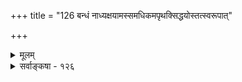 +++
title = "126 बन्धं नाध्यक्षयामस्समधिकमपृथक्सिद्धयोस्तत्स्वरूपात्"

+++
<details><summary>मूलम्</summary>

बन्धं नाध्यक्षयामस्समधिकमपृथक्सिद्धयोस्तत्स्वरूपात् कल्प्ये तस्यातिरेके तदुपरि च तथेत्यप्रकम्प्याऽनवस्था ।  
ताभ्यामेष स्वभावाद्घटित इति कृता भक्तिरस्त्वेतयोस्ते नो चेत् ज्ञानादिकानां विषयविषयिताद्यापतेदन्यदेवम् ॥ १२६ ॥
</details>

<details><summary>सर्वाङ्कषा - १२६</summary>

एवं विशेषं निराकृत्यान्तिमं समवायमपि निराकरोति – बन्धमित्यादि । किं समवायः प्रत्यक्षसिद्धः, उत विशिष्टप्रतीत्यन्यथानुपपत्त्या कल्पितः । नाद्यः, यतः - **अपृथक्सिद्धयोः** = गुणगुण्यादिरूपयोः अयुतसिद्धयोः **तत्स्वरूपात्** = अयुतसिद्धपदार्थद्वयस्वरूपात् **समधिकम्** = अतिरिक्तम् **बन्धम्** = समवायाख्यं संबन्धम् **नाध्यक्षयामः** =न साक्षात्कुर्मः । यद्यप्येतद्दोषपरिजिहीर्षया नव्याः केचित्समवायं प्रत्यक्षसिद्धं मन्यन्ते, परन्तु तदा समवायो नित्यः एकश्च न स्यात् । अनुमानेन समवायसिद्धावेव हि लाघवतर्कावतारात् नित्यत्वैकत्वयोः सिद्धिः । तथा च समवायस्य प्रत्यक्षत्वेऽपसिद्धान्तः । अधिकमन्यत्र । अस्तु तर्हि द्वितीयः कल्पः । समुच्चयसमूहालम्बनबुद्ध्यपेक्षया 'गुणी' इति विशिष्टबुद्धेर्हि वैलक्षण्यमावश्यकम् । अतोऽत्र वैशिष्ट्यप्रयोजकं किञ्चिद्वस्तुस्वरूपादधिकं वक्तव्यमेवेत्यधिकस्य सम्बन्धस्य सिद्धिरिति चेत्, तस्यसंबन्धस्य **स्वरूपातिरेके** = संबन्धिस्वरूपादतिरिक्तत्वे तदुपरि समवायसिद्ध्यनन्तरमपि स तथेति अनवस्था अप्रकम्प्या । तथोक्तं सूत्रकृतैव - 'समवायाभ्युपगमाच्च साम्यादनवस्थितेः' ( ब्र. सू. 2-2-12 ) इति । अयं **भावः** = अयुतसिद्धयोः वैशिष्ट्यसिद्ध्यर्थं यदि समवायोऽङ्गीक्रियते, तर्हि समवायः केन सम्बन्धेन समवायिनि वर्तेत ? यद्यन्येन तर्ह्यनवस्था । यदि स्वस्वरूपतः, तर्हि समवायिनावेव तथा स्याताम्, किमतिरिक्तसमवायकल्पनेनेति । तदेतदाह - **ताभ्याम्** = अयुतसिद्धाभ्यां समवायिभ्याम् **एषः** = समवायः **स्वभावात्** = स्वस्वभावादेव घटत इति यदि, तर्हि ते समवायिस्वरूपे एव एतयोः समवायिनोः भक्तिः संबन्धरूपः **कृता** = अङ्गीकृता अस्तु, किमतिरिक्तकल्पनेन? नो **चेत्** = एवमनङ्गीकारे **एवम्** = समवायवदेव **ज्ञानादिकानाम्** = ज्ञानार्थयोरपि **विषयविषयितादि** = विषयविषयिभावादिः **अन्यत्** =अतिरिक्तं संबन्धान्तरम् **आपतेत्** = सिद्धयेत् ॥ 

ननु गुणगुणिनोराधाराधेयभावमूला विशिष्टबुद्धिरुभयसंमता । नैवं ज्ञानार्थयोराधाराधेयभावस्संमतः । ज्ञानं ह्यान्तरम्, विषयस्तु बाह्यः । कथं तयोराधाराधेयभावसंभवः । तदा हि 'ज्ञानवान् घटः' इति 'घटवत् ज्ञानम्' इति वा प्रतीतिप्रसङ्गः । ' ज्ञातो घटः' इत्यत्र ज्ञानस्य विशेषणता तु विषयतासंबन्धेनैवेति सर्वसंमतम् । अतः कथमत्र प्रतिबन्दितया विषयविषयिभावः प्रदर्श्यत इति चेत्; विषयविषयिभावस्य अतिरिक्तसंबन्धरूपत्वाङ्गीकारेण तथापादनसंभवात् । अन्ततोऽनवस्थाया दुरतिक्रमात् । ननु भोः ! 

487. 

805 

[ समवायस्यैक्ये दोषवर्णनम् ] 

संबन्धे सर्वतुल्ये प्रसजति गुणजात्यादिसङ्कीर्णभावः 

तत्तद्द्द्वन्द्वस्वभावादनियतिशमने निष्फलाऽन्यस्य क्लृप्तिः । 

त्यक्ते तत्तद्विशेषे स्वयमुभयसमे चात्र संबन्धरूपे 

नानासंबन्धपक्षेऽप्ययमधिकरणाधेयभेदः कथं स्यात् ॥127॥ 



धर्मिग्राहकमानस्य महत्त्वं किं न निश्चितम् ? जानन्नप्यथवा किं त्वं ब्रूषे स्वमतनिष्ठया ? ॥ सूत्रकारः कथं ब्रूतेह्यनवस्थां तथेति चेत् । शास्त्रान्तरकथा सेयम् सत्यमन्यत्र वक्ष्यते ॥ बाह्यप्रपञ्चस्त्वन्यःस्यात् आन्तरोऽन्यो विलक्षणः । न सांकर्यं तयोः कार्यमेवं विज्ञाननिश्चयः ॥ न हि निन्दानयेनैव नीयतामथवाऽद्य तत् । ऋषयः कलहं कुर्युः कथमन्योन्यमुच्यताम् ॥ यदि भेदो वस्तुनोः स्यात् तयोस्संबन्धमन्तरा । कथं विशिष्टधीः स्यादित्यालोचय विनाऽऽग्रहम् ॥ विशिष्टबुद्धेवैशिष्ट्यं वक्तव्यं च समुच्चयात् । वैलक्षण्यं ज्ञानतश्चेत्, भेदोऽपि स्यात्तु तादृशः ॥ इन्यापत्तेर्वज्रघातः, रक्ष्यस्स्वात्मा कथं त्वया । अथवा समये सर्वं वक्ष्यामोऽन्यत्र, सह्यताम् ॥ तावद्यदि भवेदायुरुभयोरीश्वरेच्छया । तिष्ठत्वत्रैव चर्चेयं गच्छामश्चोपरि द्रुतम् ॥ 

व्यवहारे न्यायनयः, तत्त्वे वेदान्त एव च । इत्येव चान्ततः सिद्धं न भाट्टनयसंश्रयः ॥ १२६ ॥
</details>
